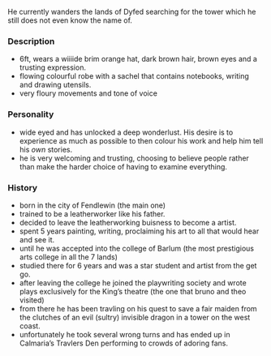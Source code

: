 He currently wanders the lands of Dyfed searching for the tower which he still does not even know the name of.

### Description

- 6ft, wears a wiiiide brim orange hat, dark brown hair, brown eyes and a trusting expression.
- flowing colourful robe with a sachel that contains notebooks, writing and drawing utensils.
- very floury movements and tone of voice

### Personality

- wide eyed and has unlocked a deep wonderlust. His desire is to experience as much as possible to then colour his work and help him tell his _own_ stories.
- he is very welcoming and trusting, choosing to believe people rather than make the harder choice of having to examine everything.

### History

- born in the city of Fendlewin (the main one)
- trained to be a leatherworker like his father.
- decided to leave the leatherworking buisness to become a artist.
- spent 5 years painting, writing, proclaiming his art to all that would hear and see it.
- until he was accepted into the college of Barlum (the most prestigious arts college in all the 7 lands)
- studied there for 6 years and was a star student and artist from the get go.
- after leaving the college he joined the playwriting society and wrote plays exclusively for the King’s theatre (the one that bruno and theo visited)
- from there he has been travling on his quest to save a fair maiden from the clutches of an evil (sultry) invisible dragon in a tower on the west coast.
- unfortunately he took several wrong turns and has ended up in Calmaria’s Travlers Den performing to crowds of adoring fans.